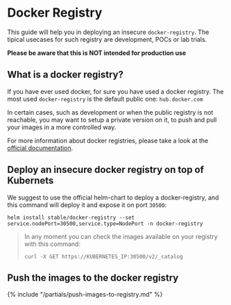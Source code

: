 # Docker Registry

This guide will help you in deploying an insecure `docker-registry`. 
The tipical usecases for such registry are development, POCs or lab trials.

**Please be aware that this is NOT intended for production use**

## What is a docker registry?

If you have ever used docker, for sure you have used a docker registry.
The most used `docker-registry` is the default public one: `hub.docker.com`

In certain cases, such as development or when the public registry is not
reachable, you may want to setup a private version on it, to push and pull
your images in a more controlled way.

For more information about docker registries, please take a look
at the [official documentation](https://docs.docker.com/registry/).

## Deploy an insecure docker registry on top of Kubernets

We suggest to use the official helm-chart to deploy a docker-registry,
and this command will deploy it and expose it on port `30500`:

```shell
helm install stable/docker-registry --set service.nodePort=30500,service.type=NodePort -n docker-registry
```

> In any moment you can check the images available on your registry with this
> command:
> ```shell
> curl -X GET https://KUBERNETES_IP:30500/v2/_catalog
> ```

## Push the images to the docker registry

{% include "/partials/push-images-to-registry.md" %}